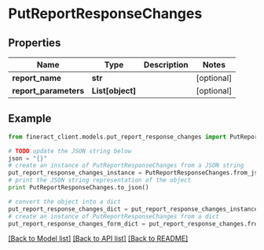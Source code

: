 # PutReportResponseChanges


## Properties

Name | Type | Description | Notes
------------ | ------------- | ------------- | -------------
**report_name** | **str** |  | [optional] 
**report_parameters** | **List[object]** |  | [optional] 

## Example

```python
from fineract_client.models.put_report_response_changes import PutReportResponseChanges

# TODO update the JSON string below
json = "{}"
# create an instance of PutReportResponseChanges from a JSON string
put_report_response_changes_instance = PutReportResponseChanges.from_json(json)
# print the JSON string representation of the object
print PutReportResponseChanges.to_json()

# convert the object into a dict
put_report_response_changes_dict = put_report_response_changes_instance.to_dict()
# create an instance of PutReportResponseChanges from a dict
put_report_response_changes_form_dict = put_report_response_changes.from_dict(put_report_response_changes_dict)
```
[[Back to Model list]](../README.md#documentation-for-models) [[Back to API list]](../README.md#documentation-for-api-endpoints) [[Back to README]](../README.md)


